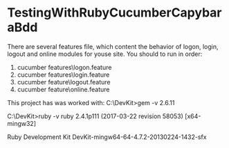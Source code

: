 # TestingWithRubyCucumberCapybaraBdd
There are several features file, which content the behavior of logon, login, logout and online modules for youse site.
You should to run in order:
1. cucumber features\logon.feature
2. cucumber features\login.feature
3. cucumber feature\logout.feature
4. cucumber feature\online.feature

This project has was worked with:
C:\DevKit>gem -v
2.6.11

C:\DevKit>ruby -v
ruby 2.4.1p111 (2017-03-22 revision 58053) [x64-mingw32]

Ruby Development Kit
DevKit-mingw64-64-4.7.2-20130224-1432-sfx



